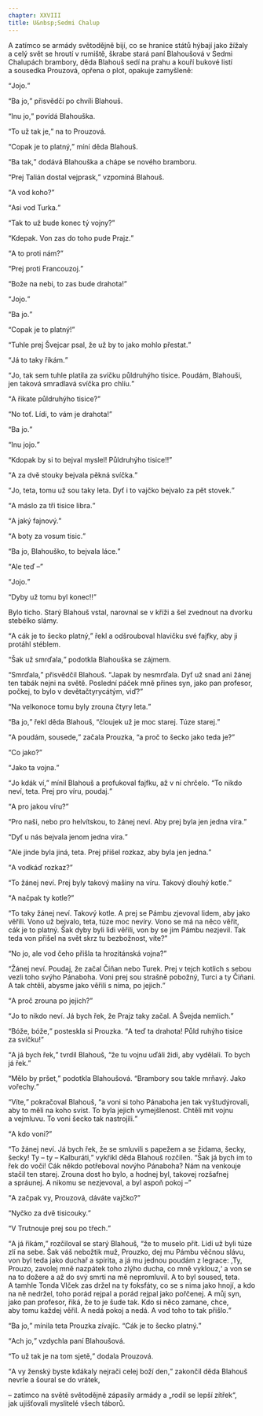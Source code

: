 ```yaml
---
chapter: XXVIII
title: U&nbsp;Sedmi Chalup
---
```


A&nbsp;zatímco se armády světodějně bijí, co&nbsp;se hranice států hýbají jako žížaly a&nbsp;celý svět se hroutí v&nbsp;rumiště, škrabe stará paní Blahoušová v&nbsp;Sedmi Chalupách brambory, děda Blahouš sedí na&nbsp;prahu a&nbsp;kouří bukové listí a&nbsp;sousedka Prouzová, opřena o&nbsp;plot, opakuje zamyšleně:

<q>Jojo.</q>

<q>Ba jo,</q> přisvědčí po&nbsp;chvíli&nbsp;Blahouš.

<q>Inu jo,</q> povídá Blahouška.

<q>To už&nbsp;tak je,</q> na&nbsp;to Prouzová.

<q>Copak je to platný,</q> míní děda&nbsp;Blahouš.

<q>Ba tak,</q> dodává Blahouška a&nbsp;chápe se nového bramboru.

<q>Prej Talián dostal vejprask,</q> vzpomíná&nbsp;Blahouš.

<q>A&nbsp;vod koho?</q>

<q>Asi vod Turka.</q>

<q>Tak to už&nbsp;bude konec tý vojny?</q>

<q>Kdepak.
Von zas do&nbsp;toho pude Prajz.</q>

<q>A&nbsp;to proti nám?</q>

<q>Prej proti Francouzoj.</q>

<q>Bože na&nbsp;nebi, to&nbsp;zas bude drahota!</q>

<q>Jojo.</q>

<q>Ba jo.</q>

<q>Copak je to platný!</q>

<q>Tuhle prej Švejcar psal, že&nbsp;už&nbsp;by to jako mohlo přestat.</q>

<q>Já to taky říkám.</q>

<q>Jo, tak&nbsp;sem tuhle platila za&nbsp;svíčku půldruhýho tisice.
Poudám, Blahouši, jen&nbsp;taková smradlavá svíčka pro chlíu.</q>

<q>A&nbsp;řikate půldruhýho tisice?</q>

<q>No toť.
Lídi, to&nbsp;vám je drahota!</q>

<q>Ba jo.</q>

<q>Inu jojo.</q>

<q>Kdopak by si to bejval myslel!
Půldruhýho tisice!!</q>

<q>A&nbsp;za&nbsp;dvě stouky bejvala pěkná svíčka.</q>

<q>Jo, teta, tomu už&nbsp;sou taky leta.
Dyť i&nbsp;to vajčko bejvalo za&nbsp;pět stovek.</q>

<q>A&nbsp;máslo za&nbsp;tři tisice libra.</q>

<q>A&nbsp;jaký fajnový.</q>

<q>A&nbsp;boty za&nbsp;vosum tisic.</q>

<q>Ba jo, Blahouško, to&nbsp;bejvala láce.</q>

<q>Ale teď –</q>

<q>Jojo.</q>

<q>Dyby už&nbsp;tomu byl konec!!</q>

Bylo ticho.
Starý Blahouš vstal, narovnal se v&nbsp;kříži a&nbsp;šel zvednout na&nbsp;dvorku stebélko&nbsp;slámy.

<q>A&nbsp;cák je to šecko platný,</q> řekl a&nbsp;odšrouboval hlavičku své fajfky, aby&nbsp;ji protáhl&nbsp;stéblem.

<q>Šak už&nbsp;smrďala,</q> podotkla Blahouška se&nbsp;zájmem.

<q>Smrďala,</q> přisvědčil Blahouš.
<q>Japak by nesmrďala.
Dyť už&nbsp;snad ani žánej ten tabák nejni na&nbsp;světě.
Poslední páček mně přines syn, jako pan profesor, počkej, to&nbsp;bylo v&nbsp;devětačtyrycátým, viď?</q>

<q>Na&nbsp;velkonoce tomu byly zrouna čtyry leta.</q>

<q>Ba jo,</q> řekl děda Blahouš, <q>čloujek už&nbsp;je moc starej.
Túze starej.</q>

<q>A&nbsp;poudám, sousede,</q> začala Prouzka, <q>a&nbsp;proč to šecko jako teda je?</q>

<q>Co jako?</q>

<q>Jako ta vojna.</q>

<q>Jo kdák ví,</q> mínil Blahouš a&nbsp;profukoval fajfku, až&nbsp;v&nbsp;ní chrčelo.
<q>To nikdo neví, teta.
Prej pro víru, poudaj.</q>

<q>A&nbsp;pro jakou víru?</q>

<q>Pro naši, nebo pro helvítskou, to&nbsp;žánej neví.
Aby prej byla jen jedna víra.</q>

<q>Dyť u&nbsp;nás bejvala jenom jedna víra.</q>

<q>Ale jinde byla jiná, teta.
Prej přišel rozkaz, aby&nbsp;byla jen jedna.</q>

<q>A&nbsp;vodkáď rozkaz?</q>

<q>To žánej neví.
Prej byly takový mašiny na&nbsp;víru.
Takový dlouhý kotle.</q>

<q>A&nbsp;načpak ty kotle?</q>

<q>To taky žánej neví.
Takový kotle.
A&nbsp;prej se Pámbu zjevoval lidem, aby&nbsp;jako věřili.
Vono už&nbsp;bejvalo, teta, túze moc nevíry.
Vono se má na&nbsp;něco věřit, cák&nbsp;je to platný.
Šak dyby byli lidi věřili, von&nbsp;by se jim Pámbu nezjevil.
Tak teda von přišel na&nbsp;svět skrz tu bezbožnost, víte?</q>

<q>No jo, ale&nbsp;vod čeho přišla ta hrozitánská vojna?</q>

<q>Žánej neví.
Poudaj, že&nbsp;začal Čiňan nebo Turek.
Prej v&nbsp;tejch kotlich s&nbsp;sebou vezli toho svýho Pánaboha.
Voni prej sou strašně pobožný, Turci a&nbsp;ty Čiňani.
A&nbsp;tak chtěli, abysme jako věřili s&nbsp;nima, po&nbsp;jejich.</q>

<q>A&nbsp;proč zrouna po&nbsp;jejich?</q>

<q>Jo to nikdo neví.
Já bych řek, že&nbsp;Prajz taky začal.
A&nbsp;Švejda nemlich.</q>

<q>Bóže, bóže,</q> posteskla si Prouzka.
<q>A&nbsp;teď ta drahota!
Půld ruhýho tisice za&nbsp;svíčku!</q>

<q>A&nbsp;já bych řek,</q> tvrdil Blahouš, <q>že&nbsp;tu vojnu uďáli židi, aby&nbsp;vydělali.
To bych já řek.</q>

<q>Mělo by pršet,</q> podotkla Blahoušová.
<q>Brambory sou takle mrňavý.
Jako vořechy.</q>

<q>Víte,</q> pokračoval Blahouš, <q>a&nbsp;voni si toho Pánaboha jen tak vyštudýrovali, aby&nbsp;to měli na&nbsp;koho svíst.
To byla jejich vymejšlenost.
Chtěli mit vojnu a&nbsp;vejmluvu.
To voni šecko tak nastrojili.</q>

<q>A&nbsp;kdo voni?</q>

<q>To žánej neví.
Já bych řek, že&nbsp;se smluvili s&nbsp;papežem a&nbsp;se židama, šecky, šecky!
Ty – ty – Kalburáti,</q> vykřikl děda Blahouš rozčilen.
<q>Šak já bych im to řek do&nbsp;voči!
Cák někdo potřeboval novýho Pánaboha?
Nám na&nbsp;venkouje stačil ten starej.
Zrouna dost ho bylo, a&nbsp;hodnej byl, takovej rozšafnej a&nbsp;spráunej.
A&nbsp;nikomu se nezjevoval, a&nbsp;byl aspoň pokoj –</q>

<q>A&nbsp;začpak vy, Prouzová, dáváte vajčko?</q>

<q>Nyčko za&nbsp;dvě tisicouky.</q>

<q>V&nbsp;Trutnouje prej sou po&nbsp;třech.</q>

<q>A&nbsp;já řikám,</q> rozčiloval se starý Blahouš, <q>že&nbsp;to muselo přít.
Lidi už&nbsp;byli túze zlí na&nbsp;sebe.
Šak váš nebožtik muž, Prouzko, dej&nbsp;mu Pámbu věčnou slávu, von&nbsp;byl teda jako duchař a&nbsp;spirita, a&nbsp;já mu jednou poudám z&nbsp;legrace: ,Ty, Prouzo, zavolej mně nazpátek toho zlýho ducha, co&nbsp;mně vyklouz,‘ a&nbsp;von se na&nbsp;to dožere a&nbsp;až&nbsp;do&nbsp;svý smrti na&nbsp;mě nepromluvil.
A&nbsp;to byl soused, teta.
A&nbsp;tamhle Tonda Vlček zas držel na&nbsp;ty foksfáty, co&nbsp;se s&nbsp;nima jako hnojí, a&nbsp;kdo na&nbsp;ně nedržel, toho porád rejpal a&nbsp;porád rejpal jako pořčenej.
A&nbsp;můj syn, jako pan profesor, řiká, že&nbsp;to je šude tak.
Kdo si něco zamane, chce, aby&nbsp;tomu každej věřil.
A&nbsp;nedá pokoj a&nbsp;nedá.
A&nbsp;vod toho to tak přišlo.</q>

<q>Ba jo,</q> mínila teta Prouzka zívajíc.
<q>Cák je to šecko platný.</q>

<q>Ach jo,</q> vzdychla paní Blahoušová.

<q>To už&nbsp;tak je na&nbsp;tom sjetě,</q> dodala Prouzová.

<q>A&nbsp;vy ženský byste kdákaly nejrači celej boží den,</q> zakončil děda Blahouš nevrle a&nbsp;šoural se do&nbsp;vrátek,

– zatímco na&nbsp;světě světodějně zápasily armády a&nbsp;„rodil se lepší zítřek“, jak&nbsp;ujišťovali myslitelé všech táborů.
